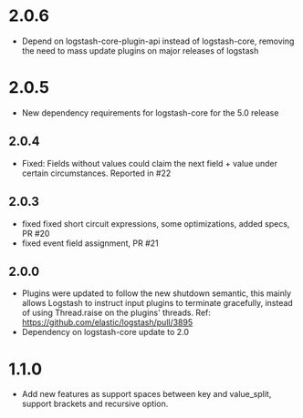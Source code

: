 # 2.0.6
  - Depend on logstash-core-plugin-api instead of logstash-core, removing the need to mass update plugins on major releases of logstash
# 2.0.5
  - New dependency requirements for logstash-core for the 5.0 release
## 2.0.4
 - Fixed: Fields without values could claim the next field + value under certain circumstances. Reported in #22

## 2.0.3
 - fixed fixed short circuit expressions, some optimizations, added specs, PR #20
 - fixed event field assignment, PR #21

## 2.0.0
 - Plugins were updated to follow the new shutdown semantic, this mainly allows Logstash to instruct input plugins to terminate gracefully,
   instead of using Thread.raise on the plugins' threads. Ref: https://github.com/elastic/logstash/pull/3895
 - Dependency on logstash-core update to 2.0

# 1.1.0
 - Add new features as support spaces between key and value_split,
   support brackets and recursive option.
